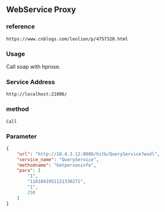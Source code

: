 ## WebService Proxy

### reference  
```url
https://www.cnblogs.com/leolion/p/4757320.html
```

### Usage

Call soap with hprose.

### Service Address

```url
http://localhost:21006/
```

### method

```
Call
```

### Parameter

```json
{
    "url": "http://10.4.3.12:8080/hitb/QueryService?wsdl",
    "service_name": "QueryService",
    "methodname": "Getpersoninfo",
    "para": [
        "1",
        "1101041951121330271",
        "1",
        250
    ]
}
```

